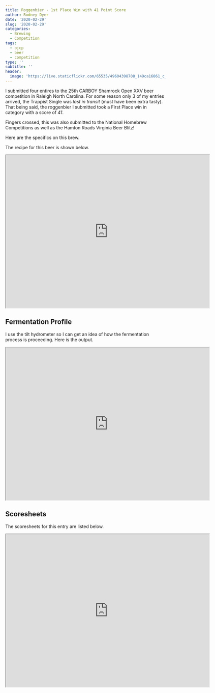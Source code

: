 ```yaml
---
title: Roggenbier - 1st Place Win with 41 Point Score
author: Rodney Dyer
date: '2020-02-29'
slug: '2020-02-29'
categories:
  - Brewing
  - Competition
tags:
  - bjcp
  - beer
  - competition
type: ''
subtitle: ''
header:
  image: 'https://live.staticflickr.com/65535/49604398708_149ca16061_c_d.jpg'
---
```


I submitted four entires to the 25th CARBOY Shamrock Open XXV beer competition in Raleigh North Carolina.  For some reason only 3 of my entries arrived, the Trappist Single was *lost in transit* (must have been extra tasty).  That being said, the roggenbier I submitted took a First Place win in category with a score of *41*. 

Fingers crossed, this was also submitted to the National Homebrew Competitions as well as the Hamton Roads Virginia Beer Blitz!

Here are the specifics on this brew.

<!-- more -->

The recipe for this beer is shown below.

<iframe src="https://drive.google.com/file/d/1Ft5dYulweaB7t537sGmsS1EUuEXGvKdI/preview" width="640" height="480"></iframe>

## Fermentation Profile

I use the tilt hydrometer so I can get an idea of how the fermentation process is proceeding.  Here is the output.

<iframe src="https://docs.google.com/spreadsheets/d/e/2PACX-1vTbVMrvF5hLlwWBMNHIaNZv9JdKyFbzzYHeRAM9n9CYDrIyLbQorfpyLQ1eIrnpBnQkfQfmtm5Bzuqr/pubhtml?gid=189348009&amp;single=true&amp;widget=true&amp;headers=false" width="640px" height="480px"></iframe>

## Scoresheets

The scoresheets for this entry are listed below.  

<iframe src="https://drive.google.com/file/d/1mOJBV-c_vIDueDbxNGelnbz01ilNA-ou/preview" width="640" height="480"></iframe>







